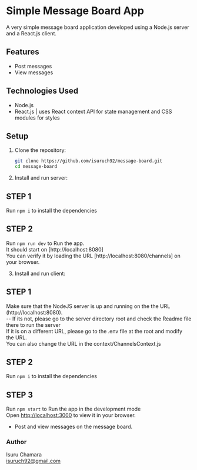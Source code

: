 # Simple Message Board App

A very simple message board application developed using a Node.js server and a React.js client.

## Features

- Post messages
- View messages

## Technologies Used

- Node.js
- React.js | uses React context API for state management and CSS modules for styles

## Setup

1. Clone the repository:
    ```sh
    git clone https://github.com/isuruch92/message-board.git
    cd message-board
    ```

2. Install and run server:

## STEP 1

Run `npm i` to install the dependencies

## STEP 2

Run `npm run dev` to Run the app.  
It should start on [http://localhost:8080]  
You can verify it by loading the URL [http://localhost:8080/channels] on your browser.


3. Install and run client:

## STEP 1

Make sure that the NodeJS server is up and running on the the URL (http://localhost:8080).  
 -- If its not, please go to the server directory root and check the Readme file there to run the server  
If it is on a different URL, please go to the .env file at the root and modify the URL.  
You can also change the URL in the context/ChannelsContext.js

## STEP 2

Run `npm i` to install the dependencies

## STEP 3

Run `npm start` to Run the app in the development mode  
Open [http://localhost:3000](http://localhost:3000) to view it in your browser.

- Post and view messages on the message board.

### Author
Isuru Chamara  
isuruch92@gmail.com
